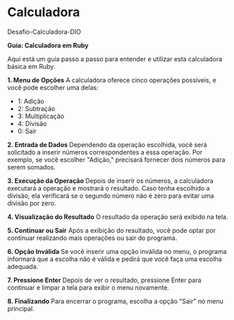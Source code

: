 # Calculadora
 Desafio-Calculadora-DIO

**Guia: Calculadora em Ruby**

Aqui está um guia passo a passo para entender e utilizar esta calculadora básica em Ruby.

**1. Menu de Opções**
A calculadora oferece cinco operações possíveis, e você pode escolher uma delas:
- 1: Adição
- 2: Subtração
- 3: Multiplicação
- 4: Divisão
- 0: Sair

**2. Entrada de Dados**
Dependendo da operação escolhida, você será solicitado a inserir números correspondentes a essa operação. Por exemplo, se você escolher "Adição," precisará fornecer dois números para serem somados.

**3. Execução da Operação**
Depois de inserir os números, a calculadora executará a operação e mostrará o resultado. Caso tenha escolhido a divisão, ela verificará se o segundo número não é zero para evitar uma divisão por zero.

**4. Visualização do Resultado**
O resultado da operação será exibido na tela.

**5. Continuar ou Sair**
Após a exibição do resultado, você pode optar por continuar realizando mais operações ou sair do programa.

**6. Opção Inválida**
Se você inserir uma opção inválida no menu, o programa informará que a escolha não é válida e pedirá que você faça uma escolha adequada.

**7. Pressione Enter**
Depois de ver o resultado, pressione Enter para continuar e limpar a tela para exibir o menu novamente.

**8. Finalizando**
Para encerrar o programa, escolha a opção "Sair" no menu principal.